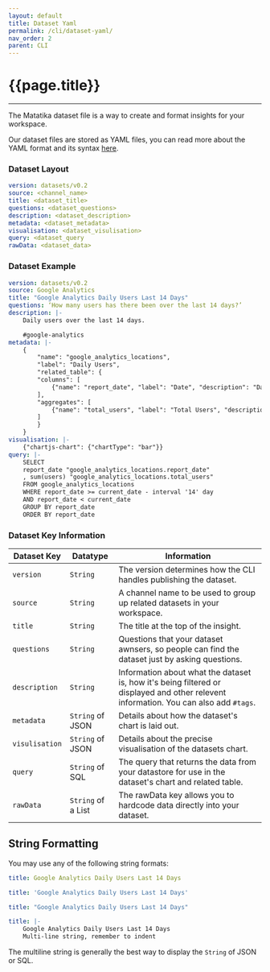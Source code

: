```yaml
---
layout: default
title: Dataset Yaml
permalink: /cli/dataset-yaml/
nav_order: 2
parent: CLI
---
```


# {{page.title}}

---

The Matatika dataset file is a way to create and format insights for your workspace.

Our dataset files are stored as YAML files, you can read more about the YAML format and its syntax [here](https://yaml.org/).

### Dataset Layout

```yaml
version: datasets/v0.2
source: <channel_name>
title: <dataset_title>
questions: <dataset_questions>
description: <dataset_description>
metadata: <dataset_metadata>
visualisation: <dataset_visulisation>
query: <dataset_query
rawData: <dataset_data>
```

### Dataset Example

```yaml
version: datasets/v0.2
source: Google Analytics
title: "Google Analytics Daily Users Last 14 Days"
questions: ‘How many users has there been over the last 14 days?’
description: |-
    Daily users over the last 14 days.

    #google-analytics
metadata: |-
    {
        "name": "google_analytics_locations",
        "label": "Daily Users",
        "related_table": {
        "columns": [
            {"name": "report_date", "label": "Date", "description": "Date"}
        ], 
        "aggregates": [
            {"name": "total_users", "label": "Total Users", "description": "Total Users"}
        ]
        }
    }
visualisation: |-
    {"chartjs-chart": {"chartType": "bar"}}
query: |-
    SELECT 
    report_date "google_analytics_locations.report_date"
    , sum(users) "google_analytics_locations.total_users"
    FROM google_analytics_locations
    WHERE report_date >= current_date - interval '14' day
    AND report_date < current_date
    GROUP BY report_date 
    ORDER BY report_date
```

### Dataset Key Information

Dataset Key | Datatype |  Information
----------- | -------- | -----------
`version` | `String` | The version determines how the CLI handles publishing the dataset. 
`source` | `String`  | A channel name to be used to group up related datasets in your workspace.
`title` | `String` | The title at the top of the insight.
`questions` | `String` | Questions that your dataset awnsers, so people can find the dataset just by asking questions.
`description` | `String` | Information about what the dataset is, how it's being filtered or displayed and other relevent information. You can also add `#tags`.
`metadata` | `String` of JSON | Details about how the dataset's chart is laid out.
`visulisation` | `String` of JSON | Details about the precise visualisation of the datasets chart.
`query` | `String` of SQL | The query that returns the data from your datastore for use in the dataset's chart and related table.
`rawData` | `String` of a List | The rawData key allows you to hardcode data directly into your dataset.

## String Formatting

You may use any of the following string formats:
```yaml
title: Google Analytics Daily Users Last 14 Days

title: 'Google Analytics Daily Users Last 14 Days'

title: "Google Analytics Daily Users Last 14 Days"

title: |-
    Google Analytics Daily Users Last 14 Days
    Multi-line string, remember to indent
```

The multiline string is generally the best way to display the `String` of JSON or SQL.